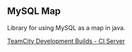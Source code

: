 MySQL Map
---------

Library for using MySQL as a map in java.

[TeamCity Development Builds - CI Server](http://ci.nlmc.pw/project.html?guest=1&projectId=BukkitPlugins_Libraries_MySQLMap)
